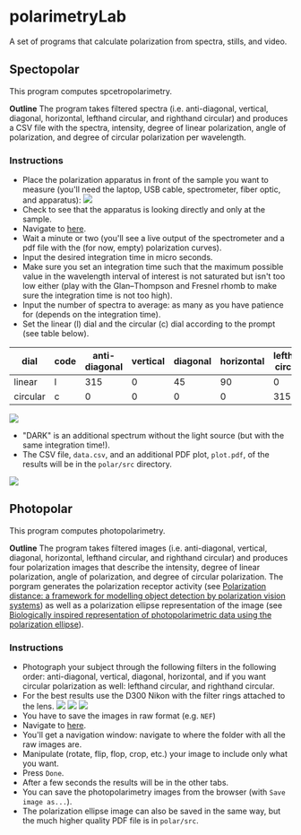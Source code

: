 # polarimetryLab

A set of programs that calculate polarization from spectra, stills, and video.

## Spectopolar
This program computes spcetropolarimetry.

**Outline** The program takes filtered spectra (i.e. anti-diagonal, vertical, diagonal, horizontal, lefthand circular, and righthand circular) and produces a CSV file with the spectra, intensity, degree of linear polarization, angle of polarization, and degree of circular polarization per wavelength.

### Instructions
* Place the polarization apparatus in front of the sample you want to measure (you'll need the laptop, USB cable, spectrometer, fiber optic, and apparatus):
![](images/sideview.JPG?raw=true)
* Check to see that the apparatus is looking directly and only at the sample.
* Navigate to [here](http://localhost:5555/SpectropolarimetryGUI.jl).
* Wait a minute or two (you'll see a live output of the spectrometer and a pdf file with the (for now, empty) polarization curves).
* Input the desired integration time in micro seconds.
* Make sure you set an integration time such that the maximum possible value in the wavelength interval of interest is not saturated but isn't too low either (play with the Glan–Thompson and Fresnel rhomb to make sure the integration time is not too high). 
* Input the number of spectra to average: as many as you have patience for (depends on the integration time).
* Set the linear (l) dial and the circular (c) dial according to the prompt (see table below). 

dial    |code|anti-diagonal|vertical|diagonal|horizontal|lefthand circular|righthand circular
---     |--- |---          |---     |---     |---       |---              |---
linear  |l   |315          |0       |45      |90        |0                |0
circular|c   |0            |0       |0       |0         |315              |45

![](images/topview.JPG?raw=true)
* "DARK" is an additional spectrum without the light source (but with the same integration time!). 
* The CSV file, `data.csv`, and an additional PDF plot, `plot.pdf`, of the results will be in the `polar/src` directory.

![](images/example.png?raw=true)

## Photopolar
This program computes photopolarimetry.

**Outline** The program takes filtered images (i.e. anti-diagonal, vertical, diagonal, horizontal, lefthand circular, and righthand circular) and produces four polarization images that describe the intensity, degree of linear polarization, angle of polarization, and degree of circular polarization. The porgram generates the polarization receptor activity (see [Polarization distance: a framework for modelling object detection by polarization vision systems](http://rspb.royalsocietypublishing.org/content/281/1776/20131632)) as well as a polarization ellipse representation of the image (see [Biologically inspired representation of photopolarimetric data using the polarization ellipse]()).

### Instructions
* Photograph your subject through the following filters in the following order: anti-diagonal, vertical, diagonal, horizontal, and if you want circular polarization as well: lefthand circular, and righthand circular. 
* For the best results use the D300 Nikon with the filter rings attached to the lens. 
![](images/overview.jpg?raw=true)
![](images/closeup1.jpg?raw=true)
![](images/closeup2.jpg?raw=true)
* You have to save the images in raw format (e.g. `NEF`)
* Navigate to [here](http://localhost:5555/photoPolarGUI.jl).
* You'll get a navigation window: navigate to where the folder with all the raw images are.
* Manipulate (rotate, flip, flop, crop, etc.) your image to include only what you want.
* Press `Done`.
* After a few seconds the results will be in the other tabs.
* You can save the photopolarimetry images from the browser (with `Save image as...`).
* The polarization ellipse image can also be saved in the same way, but the much higher quality PDF file is in `polar/src`.



